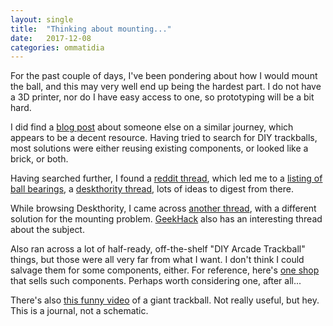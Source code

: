 ```yaml
---
layout: single
title:  "Thinking about mounting..."
date:   2017-12-08
categories: ommatidia
---
```


For the past couple of days, I've been pondering about how I would mount the
ball, and this may very well end up being the hardest part. I do not have a 3D
printer, nor do I have easy access to one, so prototyping will be a bit hard.

I did find a [blog post][blog:madox:trackball] about someone else on a similar
journey, which appears to be a decent resource. Having tried to search for DIY
trackballs, most solutions were either reusing existing components, or looked
like a brick, or both.

 [blog:madox:trackball]: http://www.madox.net/blog/tag/trackball/

Having searched further, I found a [reddit
thread][reddit:trackball:diy-components], which led me to a [listing of ball
bearings][ebay:ball-bearings], a [deskthority
thread][deskthority:frictionless-trackball], lots of ideas to digest from there.

 [reddit:trackball:diy-components]: https://www.reddit.com/r/Trackballs/comments/2fsebm/suggestions_for_component_purchase_for_diy/
 [ebay:ball-bearings]: https://www.ebay.com/itm/400561352309?_trksid=p2060778.m1438.l2649&ssPageName=STRK%3AMEBIDX%3AIT
 [deskthority:frictionless-trackball]: https://deskthority.net/workshop-f7/frictionless-trackball-via-ball-transfer-units-t8286.html

While browsing Deskthority, I came across [another
thread][deskthority:custom-trackball], with a different solution for the
mounting problem. [GeekHack][geekhack:custom-ergo-trackball] also has an
interesting thread about the subject.

 [deskthority:custom-trackball]: https://deskthority.net/workshop-f7/custom-trackball-t4773.html
 [geekhack:custom-ergo-trackball]: https://geekhack.org/index.php?topic=71494.0#lastPost

Also ran across a lot of half-ready, off-the-shelf "DIY Arcade Trackball"
things, but those were all very far from what I want. I don't think I could
salvage them for some components, either. For reference, here's [one
shop][suzohapp] that sells such components. Perhaps worth considering one, after
all...

 [suzohapp]: https://na.suzohapp.com/products/trackballs/

There's also [this funny video](https://vimeo.com/69113731) of a giant
trackball. Not really useful, but hey. This is a journal, not a schematic.
